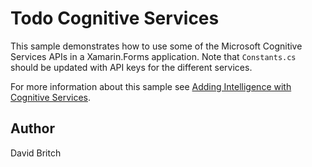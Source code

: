 Todo Cognitive Services
=======================

This sample demonstrates how to use some of the Microsoft Cognitive Services APIs in a Xamarin.Forms application. Note that `Constants.cs` should be updated with API keys for the different services.

For more information about this sample see [Adding Intelligence with Cognitive Services](https://developer.xamarin.com/guides/xamarin-forms/web-services/cognitive-services/).

Author
------

David Britch
